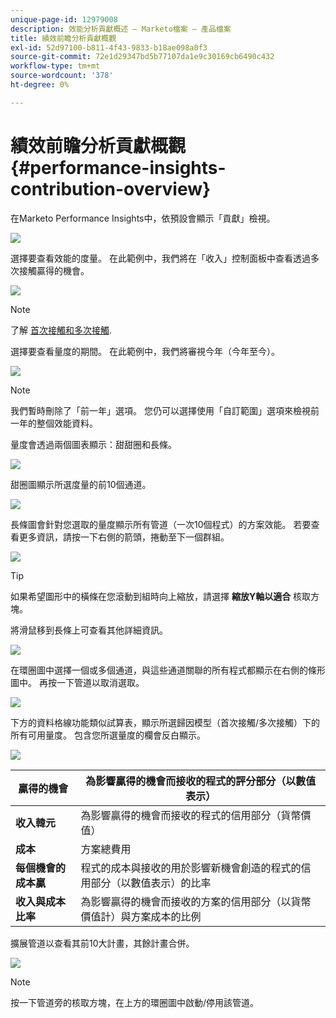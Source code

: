 ```yaml
---
unique-page-id: 12979008
description: 效能分析貢獻概述 — Marketo檔案 — 產品檔案
title: 績效前瞻分析貢獻概觀
exl-id: 52d97100-b811-4f43-9833-b18ae098a0f3
source-git-commit: 72e1d29347bd5b77107da1e9c30169cb6490c432
workflow-type: tm+mt
source-wordcount: '378'
ht-degree: 0%

---
```


# 績效前瞻分析貢獻概觀 {#performance-insights-contribution-overview}

在Marketo Performance Insights中，依預設會顯示「貢獻」檢視。

![](assets/one-1.png)

選擇要查看效能的度量。 在此範例中，我們將在「收入」控制面板中查看透過多次接觸贏得的機會。

![](assets/2.png)

>[!NOTE]
>
>了解 [首次接觸和多次接觸](/help/marketo/product-docs/reporting/revenue-cycle-analytics/revenue-tools/attribution/understanding-attribution.md).

選擇要查看量度的期間。 在此範例中，我們將審視今年（今年至今）。

![](assets/3-1.png)

>[!NOTE]
>
>我們暫時刪除了「前一年」選項。 您仍可以選擇使用「自訂範圍」選項來檢視前一年的整個效能資料。

量度會透過兩個圖表顯示：甜甜圈和長條。

![](assets/four.png)

甜圈圖顯示所選度量的前10個通道。

![](assets/5-1.png)

長條圖會針對您選取的量度顯示所有管道（一次10個程式）的方案效能。 若要查看更多資訊，請按一下右側的箭頭，捲動至下一個群組。

![](assets/six.png)

>[!TIP]
>
>如果希望圖形中的橫條在您滾動到組時向上縮放，請選擇 **縮放Y軸以適合** 核取方塊。

將滑鼠移到長條上可查看其他詳細資訊。

![](assets/seven.png)

在環圈圖中選擇一個或多個通道，與這些通道關聯的所有程式都顯示在右側的條形圖中。 再按一下管道以取消選取。

![](assets/eight.png)

下方的資料格線功能類似試算表，顯示所選歸因模型（首次接觸/多次接觸）下的所有可用量度。 包含您所選量度的欄會反白顯示。

![](assets/9.png)

| **贏得的機會** | 為影響贏得的機會而接收的程式的評分部分（以數值表示） |
|---|---|
| **收入韓元** | 為影響贏得的機會而接收的程式的信用部分（貨幣價值） |
| **成本** | 方案總費用 |
| **每個機會的成本贏** | 程式的成本與接收的用於影響新機會創造的程式的信用部分（以數值表示）的比率 |
| **收入與成本比率** | 為影響贏得的機會而接收的方案的信用部分（以貨幣價值計）與方案成本的比例 |

擴展管道以查看其前10大計畫，其餘計畫合併。

![](assets/10.png)

>[!NOTE]
>
>按一下管道旁的核取方塊，在上方的環圈圖中啟動/停用該管道。

